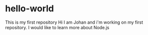 # hello-world
This is my first repository
Hi I am Johan and i'm working on my first repository.
I would like to learn more about Node.js
